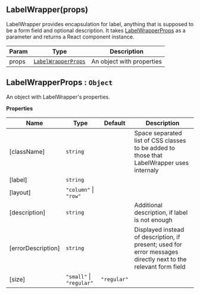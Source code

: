 <a name="LabelWrapper"></a>

## LabelWrapper(props)
LabelWrapper provides encapsulation for label, anything that is supposed to be a form field and optional description. It takes [LabelWrapperProps](#LabelWrapperProps) as a parameter and returns a React component instance.


| Param | Type | Description |
| --- | --- | --- |
| props | [<code>LabelWrapperProps</code>](#LabelWrapperProps) | An object with properties |

<a name="LabelWrapperProps"></a>

## LabelWrapperProps : <code>Object</code>
An object with LabelWrapper's properties.

**Properties**

| Name | Type | Default | Description |
| --- | --- | --- | --- |
| [className] | <code>string</code> |  | Space separated list of CSS classes to be added to those that LabelWrapper uses internaly |
| [label] | <code>string</code> |  |  |
| [layout] | <code>&quot;column&quot;</code> \| <code>&quot;row&quot;</code> |  |  |
| [description] | <code>string</code> |  | Additional description, if label is not enough |
| [errorDescription] | <code>string</code> |  | Displayed instead of description, if present; used for error messages directly next to the relevant form field |
| [size] | <code>&quot;small&quot;</code> \| <code>&quot;regular&quot;</code> | <code>&quot;regular&quot;</code> |  |

